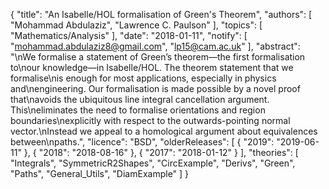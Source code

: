 {
    "title": "An Isabelle/HOL formalisation of Green's Theorem",
    "authors": [
        "Mohammad Abdulaziz",
        "Lawrence C. Paulson"
    ],
    "topics": [
        "Mathematics/Analysis"
    ],
    "date": "2018-01-11",
    "notify": [
        "mohammad.abdulaziz8@gmail.com",
        "lp15@cam.ac.uk"
    ],
    "abstract": "\nWe formalise a statement of Green’s theorem—the first formalisation to\nour knowledge—in Isabelle/HOL. The theorem statement that we formalise\nis enough for most applications, especially in physics and\nengineering. Our formalisation is made possible by a novel proof that\navoids the ubiquitous line integral cancellation argument. This\neliminates the need to formalise orientations and region boundaries\nexplicitly with respect to the outwards-pointing normal vector.\nInstead we appeal to a homological argument about equivalences between\npaths.",
    "licence": "BSD",
    "olderReleases": [
        {
            "2019": "2019-06-11"
        },
        {
            "2018": "2018-08-16"
        },
        {
            "2017": "2018-01-12"
        }
    ],
    "theories": [
        "Integrals",
        "SymmetricR2Shapes",
        "CircExample",
        "Derivs",
        "Green",
        "Paths",
        "General_Utils",
        "DiamExample"
    ]
}